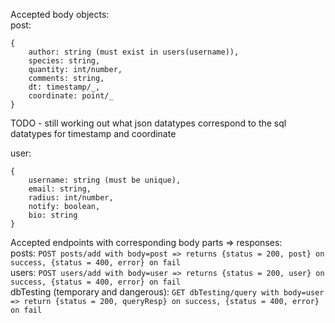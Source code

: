 Accepted body objects:  
post: 
```  
{  
    author: string (must exist in users(username)),  
    species: string,  
    quantity: int/number,  
    comments: string,  
    dt: timestamp/_, 
    coordinate: point/_
}
```  
TODO - still working out what json datatypes correspond to the sql datatypes for timestamp and coordinate

user: 
```  
{  
    username: string (must be unique),  
    email: string,
    radius: int/number,
    notify: boolean,
    bio: string
}  
```  

Accepted endpoints with corresponding body parts => responses:  
posts: ```POST posts/add with body=post => returns {status = 200, post} on success, {status = 400, error} on fail```  
users: ```POST users/add with body=user => returns {status = 200, user} on success, {status = 400, error} on fail```  
dbTesting (temporary and dangerous): ```GET dbTesting/query with body=user => return {status = 200, queryResp} on success, {status = 400, error} on fail```  